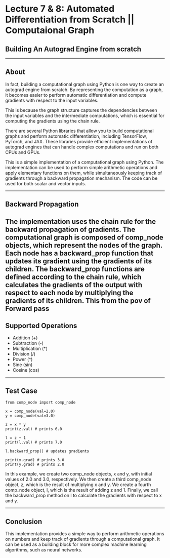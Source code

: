 # Lecture 7 & 8: Automated Differentiation from Scratch || Computaional Graph

## Building An Autograd Engine from scratch

---

## About

In fact, building a computational graph using Python is one way to create an autograd engine from scratch. By representing the computation as a graph, it becomes easier to perform automatic differentiation and compute gradients with respect to the input variables.

This is because the graph structure captures the dependencies between the input variables and the intermediate computations, which is essential for computing the gradients using the chain rule.

There are several Python libraries that allow you to build computational graphs and perform automatic differentiation, including TensorFlow, PyTorch, and JAX. These libraries provide efficient implementations of autograd engines that can handle complex computations and run on both CPUs and GPUs.

This is a simple implementation of a computational graph using Python. The implementation can be used to perform simple arithmetic operations and apply elementary functions on them, while simultaneously keeping track of gradients through a backward propagation mechanism. The code can be used for both scalar and vector inputs.

---

## Backward Propagation

The implementation uses the chain rule for the backward propagation of gradients. The computational graph is composed of comp_node objects, which represent the nodes of the graph. Each node has a backward_prop function that updates its gradient using the gradients of its children. The backward_prop functions are defined according to the chain rule, which calculates the gradients of the output with respect to each node by multiplying the gradients of its children.
This from the pov of Forward pass 
---

## Supported Operations

- Addition (+)
- Subtraction (-)
- Multiplication (\*)
- Division (/)
- Power (^)
- Sine (sin)
- Cosine (cos)

---

## Test Case

```
from comp_node import comp_node

x = comp_node(val=2.0)
y = comp_node(val=3.0)

z = x * y
print(z.val) # prints 6.0

l = z + 1
print(l.val) # prints 7.0

l.backward_prop() # updates gradients

print(x.grad) # prints 3.0
print(y.grad) # prints 2.0
```

In this example, we create two comp_node objects, x and y, with initial values of 2.0 and 3.0, respectively. We then create a third comp_node object, z, which is the result of multiplying x and y. We create a fourth comp_node object, l, which is the result of adding z and 1. Finally, we call the backward_prop method on l to calculate the gradients with respect to x and y.

---

## Conclusion

This implementation provides a simple way to perform arithmetic operations on numbers and keep track of gradients through a computational graph. It can be used as a building block for more complex machine learning algorithms, such as neural networks.
